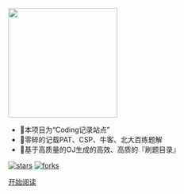 <img width="220px" src="https://gitee.com/HACV/command/raw/master/_style/logo.png">


- :pushpin:本项目为“Coding记录站点”  
- :book:零碎的记载PAT、CSP、牛客、北大百练题解
- 🚀基于高质量的OJ生成的高效、高质的『刷题目录』

<!--<span id="busuanzi_container_site_pv">Site View : <span id="busuanzi_value_site_pv">-->

[![stars](https://badgen.net/github/stars//HACV/Coding?icon=github&color=4ab8a1)](https://github.com/HACV/Coding) [![forks](https://badgen.net/github/forks//HACV/Coding?icon=github&color=4ab8a1)](https://github.com/HACV/Coding)

[开始阅读](./README.md)

